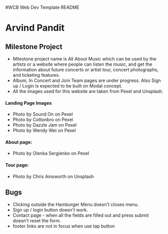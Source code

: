 #WCB Web Dev Template README

# Arvind Pandit

## Milestone Project

- Milestone project name is All About Music which can be used by the artists or a website where people can listen the music, and get the information about future concerts or artist tour, concert photographs, and ticketing features.
- Album, In Concert and Join Team pages are under progress. Also Sign up / Login is expected to be built on Modal concept.
- All the images used for this website are taken from Pexel and Unsplash.

#### Landing Page Images

- Photo by Sound On on Pexel
- Photo by Cottonbro on Pexel
- Photo by Dazzle Jam on Pexel
- Photo by Wendy Wei on Pexel

#### About page:

- Photo by Olenka Sergienko on Pexel

#### Tour page:

- Photo by Chris Ainsworth on Unsplash

## Bugs

- Clicking outside the Hamburger Menu doesn't closes menu.
- Sign up / login button doesn't work.
- Contact page - when all the fields are filled out and press submit doesn't reset the form.
- footer links are not in focus when use tap button
